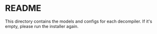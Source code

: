 # README
This directory contains the models and configs for each decompiler. If it's empty, please run the installer again.